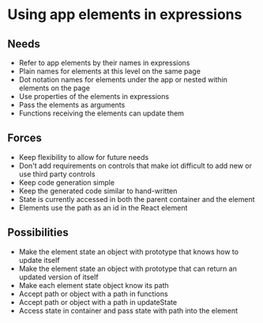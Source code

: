 Using app elements in expressions
==================================

Needs
-----

- Refer to app elements by their names in expressions
- Plain names for elements at this level on the same page
- Dot notation names for elements under the app or nested within elements on the page
- Use properties of the elements in expressions
- Pass the elements as arguments
- Functions receiving the elements can update them

Forces
------

- Keep flexibility to allow for future needs
- Don't add requirements on controls that make iot difficult to add new or use third party controls
- Keep code generation simple
- Keep the generated code similar to hand-written
- State is currently accessed in both the parent container and the element
- Elements use the path as an id in the React element

Possibilities
-------------

- Make the element state an object with prototype that knows how to update itself
- Make the element state an object with prototype that can return an updated version of itself
- Make each element state object know its path
- Accept path or object with a path in functions
- Accept path or object with a path in updateState
- Access state in container and pass state with path into the element 
